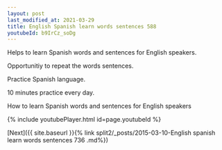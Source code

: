 ```yaml
---
layout: post
last_modified_at: 2021-03-29
title: English Spanish learn words sentences 588 
youtubeId: b9IrCz_soDg
---
```

 
 
Helps to learn Spanish words and sentences for English speakers.

Opportunitiy to repeat the words sentences. 

Practice Spanish language. 
 
10 minutes practice every day. 
 
How to learn Spanish words and sentences for English speakers 
 
{% include youtubePlayer.html id=page.youtubeId %}
 
 
[Next]({{ site.baseurl }}{% link  split2/_posts/2015-03-10-English spanish learn words sentences 736 .md%})
 

